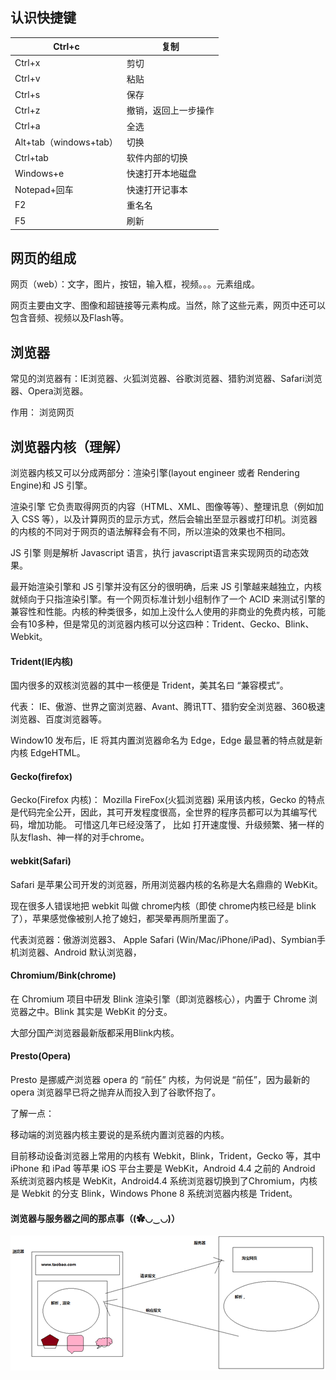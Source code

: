 ## 认识快捷键

|Ctrl+c	|复制|
|--|--|
|Ctrl+x|	剪切|
|Ctrl+v|	粘贴|
|Ctrl+s	|保存|
|Ctrl+z|	撤销，返回上一步操作|
|Ctrl+a	|全选|
|Alt+tab（windows+tab）|	切换|
|Ctrl+tab|	软件内部的切换|
|Windows+e|	快速打开本地磁盘|
|Notepad+回车|	快速打开记事本|
 |F2	|重名名|
| F5|	刷新|

## 网页的组成

网页（web）：文字，图片，按钮，输入框，视频。。。元素组成。

网页主要由文字、图像和超链接等元素构成。当然，除了这些元素，网页中还可以包含音频、视频以及Flash等。

## 浏览器

常见的浏览器有：IE浏览器、火狐浏览器、谷歌浏览器、猎豹浏览器、Safari浏览器、Opera浏览器。

作用： 浏览网页

## 浏览器内核（理解）

浏览器内核又可以分成两部分：渲染引擎(layout engineer 或者 Rendering Engine)和 JS 引擎。

渲染引擎 它负责取得网页的内容（HTML、XML、图像等等）、整理讯息（例如加入 CSS 等），以及计算网页的显示方式，然后会输出至显示器或打印机。浏览器的内核的不同对于网页的语法解释会有不同，所以渲染的效果也不相同。

JS 引擎 则是解析 Javascript 语言，执行 javascript语言来实现网页的动态效果。

最开始渲染引擎和 JS 引擎并没有区分的很明确，后来 JS 引擎越来越独立，内核就倾向于只指渲染引擎。有一个网页标准计划小组制作了一个 ACID 来测试引擎的兼容性和性能。内核的种类很多，如加上没什么人使用的非商业的免费内核，可能会有10多种，但是常见的浏览器内核可以分这四种：Trident、Gecko、Blink、Webkit。

#### Trident(IE内核)

国内很多的双核浏览器的其中一核便是 Trident，美其名曰 “兼容模式”。

代表： IE、傲游、世界之窗浏览器、Avant、腾讯TT、猎豹安全浏览器、360极速浏览器、百度浏览器等。

Window10 发布后，IE 将其内置浏览器命名为 Edge，Edge 最显著的特点就是新内核 EdgeHTML。

#### Gecko(firefox)

Gecko(Firefox 内核)： Mozilla FireFox(火狐浏览器) 采用该内核，Gecko 的特点是代码完全公开，因此，其可开发程度很高，全世界的程序员都可以为其编写代码，增加功能。 可惜这几年已经没落了， 比如 打开速度慢、升级频繁、猪一样的队友flash、神一样的对手chrome。

#### webkit(Safari)

Safari 是苹果公司开发的浏览器，所用浏览器内核的名称是大名鼎鼎的 WebKit。

现在很多人错误地把 webkit 叫做 chrome内核（即使 chrome内核已经是 blink 了），苹果感觉像被别人抢了媳妇，都哭晕再厕所里面了。

代表浏览器：傲游浏览器3、 Apple Safari (Win/Mac/iPhone/iPad)、Symbian手机浏览器、Android 默认浏览器，

#### Chromium/Bink(chrome)

在 Chromium 项目中研发 Blink 渲染引擎（即浏览器核心），内置于 Chrome 浏览器之中。Blink 其实是 WebKit 的分支。

大部分国产浏览器最新版都采用Blink内核。

#### Presto(Opera)

Presto 是挪威产浏览器 opera 的 “前任” 内核，为何说是 “前任”，因为最新的 opera 浏览器早已将之抛弃从而投入到了谷歌怀抱了。

了解一点：

移动端的浏览器内核主要说的是系统内置浏览器的内核。

目前移动设备浏览器上常用的内核有 Webkit，Blink，Trident，Gecko 等，其中 iPhone 和 iPad 等苹果 iOS 平台主要是 WebKit，Android 4.4 之前的 Android 系统浏览器内核是 WebKit，Android4.4 系统浏览器切换到了Chromium，内核是 Webkit 的分支 Blink，Windows Phone 8 系统浏览器内核是 Trident。

#### 浏览器与服务器之间的那点事（(✿◡‿◡)）

![](images/screenshot_1503209612477.png)
